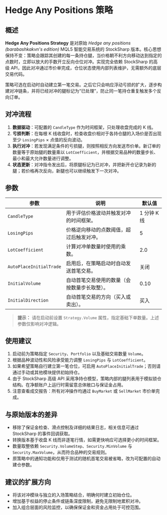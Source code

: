 # Hedge Any Positions 策略

## 概述
**Hedge Any Positions Strategy** 是对原始 *Hedge any positions (barabashkakvn's edition)* MQL5 智能交易系统的 StockSharp 版本。核心思想保持不变：策略会跟踪其创建的每一条持仓腿，当价格朝不利方向移动达到指定的点数时，立即以放大的手数开立反向仓位对冲。实现完全依赖 StockSharp 的高级 API，因此对冲通过市价单完成，仓位状态使用内部列表维护，无需额外的底层交易代码。

策略可选在启动时自动建立第一笔交易。之后它只会响应浮动亏损的扩大，逐步构建对冲链条，并将已经对冲的腿标记为“已处理”，防止同一笔持仓重复触发多个反向订单。

## 对冲流程
1. **数据驱动**：可配置的 `CandleType` 作为时间框架，只处理收盘完成的 K 线。
2. **亏损判断**：在每根 K 线收盘时，检查收盘价相对于各持仓腿的入场价是否出现至少 `LosingPips` × 点值的反向波动。
3. **执行对冲**：若发现满足条件的亏损腿，则按照相反方向发送市价单。新订单的数量等于原始腿的数量乘以 `LotCoefficient`，并根据交易品种的数量步长、最小和最大允许数量进行调整。
4. **状态更新**：对冲指令发出后，将原腿标记为已对冲，并把新开仓记录为新的腿；若价格再次反向，新腿也可以继续触发下一次对冲。

## 参数
| 参数 | 说明 | 默认值 |
|------|------|--------|
| `CandleType` | 用于评估价格波动并触发对冲的时间框架。 | 1 分钟 K 线 |
| `LosingPips` | 价格逆向移动的点数阈值，超过后触发对冲。 | 5 |
| `LotCoefficient` | 计算对冲单数量时使用的乘数。 | 2.0 |
| `AutoPlaceInitialTrade` | 启用后，在策略启动时自动发送首笔交易。 | 关闭 |
| `InitialVolume` | 自动首笔交易使用的数量（会按数量步长取整）。 | 0.10 |
| `InitialDirection` | 自动首笔交易的方向（买入或卖出）。 | 买入 |

> **提示：** 请在启动前设置 `Strategy.Volume` 属性，指定基础下单数量。上述参数仅影响对冲逻辑。

## 使用建议
1. 启动前为策略指定 `Security`、`Portfolio` 以及基础交易数量 `Volume`。
2. 根据品种波动性和风险承受能力调整 `LosingPips` 与 `LotCoefficient`。
3. 如果希望策略自行建立第一笔仓位，可启用 `AutoPlaceInitialTrade`；否则请通过手动或其他模块提供初始持仓。
4. 由于 StockSharp 高级 API 采用净持仓模型，策略内部的腿列表用于模拟锁仓结构。在净额账户上运行时需留意总体敞口与保证金占用。
5. 注意查看成交报告：所有对冲操作均通过 `BuyMarket` 或 `SellMarket` 市价单完成。

## 与原始版本的差异
- 移除了保证金检查、滑点控制及详细的结果日志，相关信息可通过 StockSharp 的事件回调获取。
- 转换版本基于收盘 K 线而非逐笔行情，如需更快响应可选择更小的时间框架。
- 数量取整依赖 `Security.VolumeStep`、`Security.MinVolume` 与 `Security.MaxVolume`，从而符合品种的交易规则。
- 原策略中的通知功能和仅用于测试的随机首笔交易被省略，改为可配置的自动建仓参数。

## 建议的扩展方向
- 将该对冲模块与独立的入场策略结合，明确何时建立初始仓位。
- 增加基于权益的停止条件或链条深度限制，避免无限制地累积对冲。
- 加入组合层面的风险监控，以确保保证金和资金占用处于可控范围。
